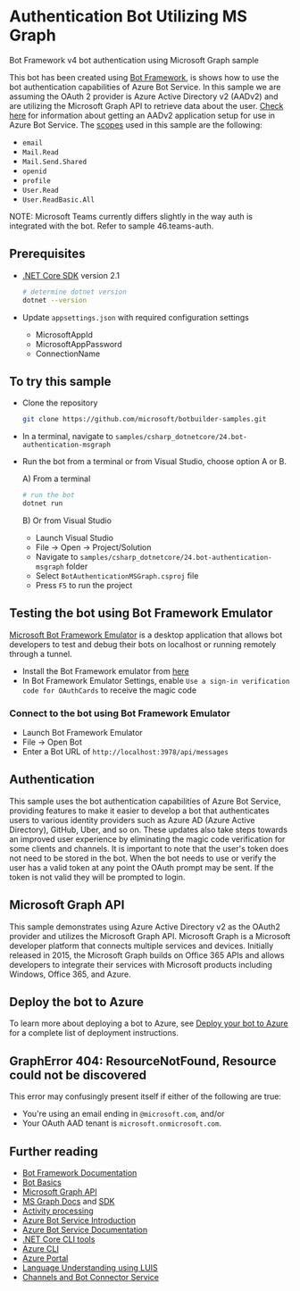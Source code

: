 ﻿# Authentication Bot Utilizing MS Graph

Bot Framework v4 bot authentication using Microsoft Graph sample

This bot has been created using [Bot Framework](https://dev.botframework.com), is shows how to use the bot authentication capabilities of Azure Bot Service. In this sample we are assuming the OAuth 2 provider is Azure Active Directory v2 (AADv2) and are utilizing the Microsoft Graph API to retrieve data about the user. [Check here](https://docs.microsoft.com/en-us/azure/bot-service/bot-builder-authentication?view=azure-bot-service-4.0&tabs=csharp) for information about getting an AADv2
application setup for use in Azure Bot Service. The [scopes](https://developer.microsoft.com/en-us/graph/docs/concepts/permissions_reference) used in this sample are the following:

- `email`
- `Mail.Read`
- `Mail.Send.Shared`
- `openid`
- `profile`
- `User.Read`
- `User.ReadBasic.All`

NOTE: Microsoft Teams currently differs slightly in the way auth is integrated with the bot. Refer to sample 46.teams-auth.

## Prerequisites

- [.NET Core SDK](https://dotnet.microsoft.com/download) version 2.1

  ```bash
  # determine dotnet version
  dotnet --version
  ```

- Update `appsettings.json` with required configuration settings
  - MicrosoftAppId
  - MicrosoftAppPassword
  - ConnectionName

## To try this sample

- Clone the repository

    ```bash
    git clone https://github.com/microsoft/botbuilder-samples.git
    ```

- In a terminal, navigate to `samples/csharp_dotnetcore/24.bot-authentication-msgraph`
- Run the bot from a terminal or from Visual Studio, choose option A or B.

  A) From a terminal

  ```bash
  # run the bot
  dotnet run
  ```

  B) Or from Visual Studio

  - Launch Visual Studio
  - File -> Open -> Project/Solution
  - Navigate to `samples/csharp_dotnetcore/24.bot-authentication-msgraph` folder
  - Select `BotAuthenticationMSGraph.csproj` file
  - Press `F5` to run the project

## Testing the bot using Bot Framework Emulator

[Microsoft Bot Framework Emulator](https://github.com/microsoft/botframework-emulator) is a desktop application that allows bot developers to test and debug their bots on localhost or running remotely through a tunnel.

- Install the Bot Framework emulator from [here](https://github.com/microsoft/botframework-emulator/releases)
- In Bot Framework Emulator Settings, enable `Use a sign-in verification code for OAuthCards` to receive the magic code

### Connect to the bot using Bot Framework Emulator

- Launch Bot Framework Emulator
- File -> Open Bot
- Enter a Bot URL of `http://localhost:3978/api/messages`

## Authentication

This sample uses the bot authentication capabilities of Azure Bot Service, providing features to make it easier to develop a bot that
authenticates users to various identity providers such as Azure AD (Azure Active Directory), GitHub, Uber, and so on. These updates also
take steps towards an improved user experience by eliminating the magic code verification for some clients and channels.
It is important to note that the user's token does not need to be stored in the bot. When the bot needs to use or verify the user has a valid token at any point the OAuth prompt may be sent. If the token is not valid they will be prompted to login.

## Microsoft Graph API

This sample demonstrates using Azure Active Directory v2 as the OAuth2 provider and utilizes the Microsoft Graph API.
Microsoft Graph is a Microsoft developer platform that connects multiple services and devices. Initially released in 2015,
the Microsoft Graph builds on Office 365 APIs and allows developers to integrate their services with Microsoft products
including Windows, Office 365, and Azure.

## Deploy the bot to Azure

To learn more about deploying a bot to Azure, see [Deploy your bot to Azure](https://aka.ms/azuredeployment) for a complete list of deployment instructions.

## GraphError 404: ResourceNotFound, Resource could not be discovered

This error may confusingly present itself if either of the following are true:

* You're using an email ending in `@microsoft.com`, and/or
* Your OAuth AAD tenant is `microsoft.onmicrosoft.com`.

## Further reading

- [Bot Framework Documentation](https://docs.botframework.com)
- [Bot Basics](https://docs.microsoft.com/azure/bot-service/bot-builder-basics?view=azure-bot-service-4.0)
- [Microsoft Graph API](https://developer.microsoft.com/en-us/graph)
- [MS Graph Docs](https://developer.microsoft.com/en-us/graph/docs/concepts/overview) and [SDK](https://github.com/microsoftgraph/msgraph-sdk-dotnet)
- [Activity processing](https://docs.microsoft.com/en-us/azure/bot-service/bot-builder-concept-activity-processing?view=azure-bot-service-4.0)
- [Azure Bot Service Introduction](https://docs.microsoft.com/azure/bot-service/bot-service-overview-introduction?view=azure-bot-service-4.0)
- [Azure Bot Service Documentation](https://docs.microsoft.com/azure/bot-service/?view=azure-bot-service-4.0)
- [.NET Core CLI tools](https://docs.microsoft.com/en-us/dotnet/core/tools/?tabs=netcore2x)
- [Azure CLI](https://docs.microsoft.com/cli/azure/?view=azure-cli-latest)
- [Azure Portal](https://portal.azure.com)
- [Language Understanding using LUIS](https://docs.microsoft.com/en-us/azure/cognitive-services/luis/)
- [Channels and Bot Connector Service](https://docs.microsoft.com/en-us/azure/bot-service/bot-concepts?view=azure-bot-service-4.0)
